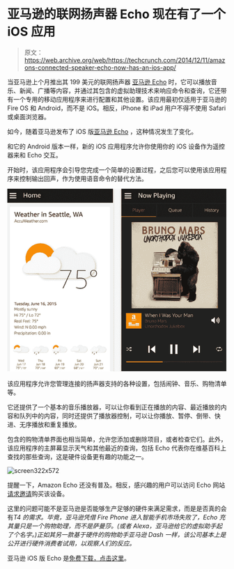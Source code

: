 # 亚马逊的联网扬声器 Echo 现在有了一个 iOS 应用 

> 原文：<https://web.archive.org/web/https://techcrunch.com/2014/12/11/amazons-connected-speaker-echo-now-has-an-ios-app/>

当亚马逊上个月推出其 199 美元的联网扬声器 [亚马逊 Echo](https://web.archive.org/web/20221005194708/http://www.amazon.com/echo%20) 时，它可以播放音乐、新闻、广播等内容，并通过其包含的虚拟助理技术来响应命令和查询，它还带有一个专用的移动应用程序来进行配置和其他设置。该应用最初仅适用于亚马逊的 Fire OS 和 Android，而不是 iOS。相反，iPhone 和 iPad 用户不得不使用 Safari 或桌面浏览器。

如今，随着亚马逊发布了 iOS 版[亚马逊 Echo](https://web.archive.org/web/20221005194708/https://itunes.apple.com/us/app/id944011620?mt=8) ，这种情况发生了变化。

和它的 Android 版本一样，新的 iOS 应用程序允许你使用你的 iOS 设备作为遥控器来和 Echo 交互。

开始时，该应用程序会引导您完成一个简单的设置过程，之后您可以使用该应用程序来控制输出回声，作为使用语音命令的替代方法。

![Screen Shot 2014-12-11 at 5.09.20 PM](img/cc01d8b2e5c31f2bb7e64635864dbe15.png)

该应用程序允许您管理连接的扬声器支持的各种设置，包括闹钟、音乐、购物清单等。

它还提供了一个基本的音乐播放器，可以让你看到正在播放的内容、最近播放的内容和队列中的内容，同时还提供了播放器控制，可以让你播放、暂停、倒带、快进、无序播放和重复播放。

包含的购物清单界面也相当简单，允许您添加或删除项目，或者检查它们。此外，该应用程序的主屏幕显示天气和其他最近的查询，包括 Echo 代表你在维基百科上查找的那些查询，这是硬件设备更有趣的功能之一。

![screen322x572](img/c0c00c080517186ae2b322d82c60d049.png)

提醒一下，Amazon Echo 还没有普及。相反，感兴趣的用户可以访问 Echo 网站[请求邀请](https://web.archive.org/web/20221005194708/http://www.amazon.com/echo%20)购买该设备。

这里的问题可能不是亚马逊是否能够生产足够的硬件来满足需求，而是是否真的会有*T4 的需求。毕竟，亚马逊凭借 Fire Phone 进入智能手机市场失败了，Echo 充其量只是一个购物助理，而不是萨曼莎。(或者 Alexa，亚马逊给它的虚拟助手起了个名字。)正如其另一款基于硬件的购物助手亚马逊 Dash 一样，该公司基本上是公开进行硬件消费者试用，以观察人们的反应。*

亚马逊 iOS 版 Echo 是[免费下载，点击这里](https://web.archive.org/web/20221005194708/https://itunes.apple.com/us/app/id944011620?mt=8)。